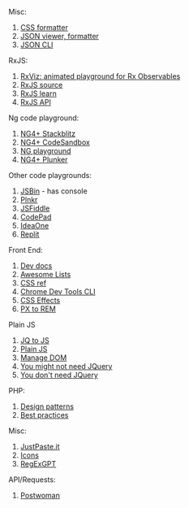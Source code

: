 Misc:

1. [CSS formatter](https://www.cleancss.com/css-beautify/)
1. [JSON viewer, formatter](https://codebeautify.org/jsonviewer)
1. [JSON CLI](https://www.npmjs.com/package/fx)

RxJS:

1. [RxViz: animated playground for Rx Observables](https://rxviz.com/)
1. [RxJS source](http://reactivex.io/documentation/operators.html)
1. [RxJS learn](https://www.learnrxjs.io/)
1. [RxJS API](https://rxjs.dev/api)

Ng code playground:

1. [NG4+ Stackblitz](https://stackblitz.com/edit/angular4)
1. [NG4+ CodeSandbox](https://codesandbox.io/s/angular)
1. [NG playground](http://www.angularplayground.it/)
1. [NG4+ Plunker](https://plnkr.co/edit/tpl:AvJOMERrnz94ekVua0u5?p=preview)

Other code playgrounds:

1. [JSBin](http://jsbin.com/?html,css,js,console,output) - has console
1. [Plnkr](https://plnkr.co/edit/?p=catalogue)
1. [JSFiddle](https://jsfiddle.net/)
1. [CodePad](http://codepad.org)
1. [IdeaOne](https://www.ideone.com)
2. [Replit](https://repl.it/)

Front End:

1. [Dev docs](https://devdocs.io/)
2. [Awesome Lists](https://awesomelists.top/)
2. [CSS ref](https://cssreference.io/)
3. [Chrome Dev Tools CLI](https://developers.google.com/web/tools/chrome-devtools/console/command-line-reference)
4. [CSS Effects](https://cssfx.dev/)
5. [PX to REM](https://nekocalc.com/px-to-rem-converter)

Plain JS
1. [JQ to JS](https://tobiasahlin.com/blog/move-from-jquery-to-vanilla-javascript/)
2. [Plain JS](https://plainjs.com/)
3. [Manage DOM](https://htmldom.dev/)
4. [You might not need JQuery](http://youmightnotneedjquery.com/)
5. [You don't need JQuery](https://github.com/nefe/You-Dont-Need-jQuery)

PHP:

1. [Design patterns](https://designpatternsphp.readthedocs.io/en/latest/)
2. [Best practices](https://rules.sonarsource.com/php/RSPEC-5335)

Misc:

1. [JustPaste.it](https://justpaste.it/)
2. [Icons](https://systemuicons.com/)
3. [RegExGPT](https://regexgpt.app/)

API/Requests:

1. [Postwoman](https://postwoman.io/)
